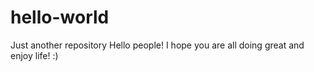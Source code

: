 # hello-world
Just another repository
Hello people!
I hope you are all doing great and enjoy life! :)
